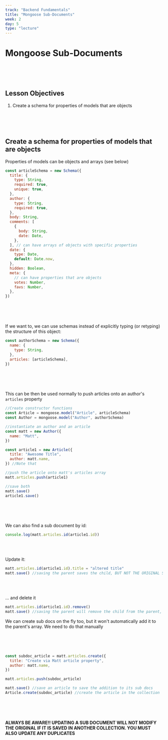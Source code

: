 ```yaml
---
track: "Backend Fundamentals"
title: "Mongoose Sub-Documents"
week: 2
day: 5
type: "lecture"
---
```


# Mongoose Sub-Documents

<br>
<br>
<br>

## Lesson Objectives

1. Create a schema for properties of models that are objects

<br>
<br>
<br>

## Create a schema for properties of models that are objects

Properties of models can be objects and arrays (see below)

```javascript
const articleSchema = new Schema({
  title: {
    type: String,
    required: true,
    unique: true,
  },
  author: {
    type: String,
    required: true,
  },
  body: String,
  comments: [
    {
      body: String,
      date: Date,
    },
  ], // can have arrays of objects with specific properties
  date: {
    type: Date,
    default: Date.now,
  },
  hidden: Boolean,
  meta: {
    // can have properties that are objects
    votes: Number,
    favs: Number,
  },
})
```

<br>
<br>
<br>

If we want to, we can use schemas instead of explicitly typing (or retyping) the structure of this object:

```javascript
const authorSchema = new Schema({
  name: {
    type: String,
  },
  articles: [articleSchema],
})
```

<br>
<br>
<br>

This can be then be used normally to push articles onto an author's `articles` property

```javascript
//Create constructor functions
const Article = mongoose.model("Article", articleSchema)
const Author = mongoose.model("Author", authorSchema)

//instantiate an author and an article
const matt = new Author({
  name: "Matt",
})

const article1 = new Article({
  title: "Awesome Title",
  author: matt.name,
}) //Note that

//push the article onto matt's articles array
matt.articles.push(article1)

//save both
matt.save()
article1.save()
```

<br>
<br>
<br>

We can also find a sub document by id:

```javascript
console.log(matt.articles.id(article1.id))
```

<br>
<br>

Update it:

```javascript
matt.articles.id(article1.id).title = "altered title"
matt.save() //saving the parent saves the child, BUT NOT THE ORIGINAL SAVED IN THE ARTICLES COLLECTION
```

<br>
<br>

... and delete it

```javascript
matt.articles.id(article1.id).remove()
matt.save() //saving the parent will remove the child from the parent, BUT WILL NOT REMOVE THE ORIGINAL SAVED IN THE ARTICLES COLLECTION
```

We can create sub docs on the fly too, but it won't automatically add it to the parent's array. We need to do that manually

<br>
<br>
<br>

```javascript
const subdoc_article = matt.articles.create({
  title: "Create via Matt article property",
  author: matt.name,
})

matt.articles.push(subdoc_article)

matt.save() //save an article to save the addition to its sub docs
Article.create(subdoc_article) //create the article in the collection
```

<br>
<br>
<br>

**ALWAYS BE AWARE!! UPDATING A SUB DOCUMENT WILL NOT MODIFY THE ORIGINAL IF IT IS SAVED IN ANOTHER COLLECTION. YOU MUST ALSO UPDATE ANY DUPLICATES**
